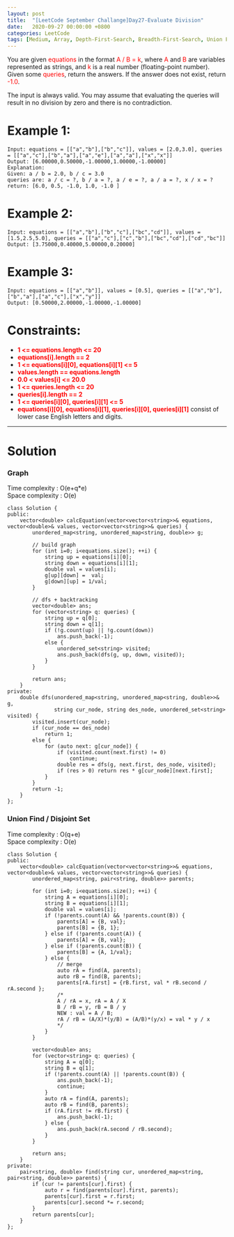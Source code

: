 ```yaml
---
layout: post
title:  "[LeetCode September Challange]Day27-Evaluate Division"
date:   2020-09-27 00:00:00 +0800
categories: LeetCode
tags: [Medium, Array, Depth-First-Search, Breadth-First-Search, Union Find, Graph, Amazon, Google, Bloomberg, Facebook, Microsoft, C++]
---
```

You are given <font color="red">equations</font> in the format <font color="red">A / B = k</font>, where <font color="red">A</font> and <font color="red">B</font> are variables represented as strings, and <font color="red">k</font> is a real number (floating-point number). Given some <font color="red">queries</font>, return the answers. If the answer does not exist, return <font color="red">-1.0</font>.  

The input is always valid. You may assume that evaluating the queries will result in no division by zero and there is no contradiction.  

# Example 1:  
	Input: equations = [["a","b"],["b","c"]], values = [2.0,3.0], queries = [["a","c"],["b","a"],["a","e"],["a","a"],["x","x"]]
	Output: [6.00000,0.50000,-1.00000,1.00000,-1.00000]
	Explanation: 
	Given: a / b = 2.0, b / c = 3.0
	queries are: a / c = ?, b / a = ?, a / e = ?, a / a = ?, x / x = ?
	return: [6.0, 0.5, -1.0, 1.0, -1.0 ]

# Example 2:  
	Input: equations = [["a","b"],["b","c"],["bc","cd"]], values = [1.5,2.5,5.0], queries = [["a","c"],["c","b"],["bc","cd"],["cd","bc"]]
	Output: [3.75000,0.40000,5.00000,0.20000]

# Example 3:  
	Input: equations = [["a","b"]], values = [0.5], queries = [["a","b"],["b","a"],["a","c"],["x","y"]]
	Output: [0.50000,2.00000,-1.00000,-1.00000]

# Constraints:  
- **<font color="red">1 <= equations.length <= 20</font>**
- **<font color="red">equations[i].length == 2</font>**
- **<font color="red">1 <= equations[i][0], equations[i][1] <= 5</font>**
- **<font color="red">values.length == equations.length</font>**
- **<font color="red">0.0 < values[i] <= 20.0</font>**
- **<font color="red">1 <= queries.length <= 20</font>**
- **<font color="red">queries[i].length == 2</font>**
- **<font color="red">1 <= queries[i][0], queries[i][1] <= 5</font>**
- **<font color="red">equations[i][0], equations[i][1], queries[i][0], queries[i][1]</font>** consist of lower case English letters and digits.

______________________  

# Solution

### Graph  

Time complexity : O(e+q\*e)  
Space complexity : O(e)  

	class Solution {
	public:
	    vector<double> calcEquation(vector<vector<string>>& equations, vector<double>& values, vector<vector<string>>& queries) {
	        unordered_map<string, unordered_map<string, double>> g;
	        
	        // build graph
	        for (int i=0; i<equations.size(); ++i) {
	            string up = equations[i][0];
	            string down = equations[i][1];
	            double val = values[i];
	            g[up][down] =  val;
	            g[down][up] = 1/val;
	        }
	        
	        // dfs + backtracking
	        vector<double> ans;
	        for (vector<string> q: queries) {
	            string up = q[0];
	            string down = q[1];
	            if (!g.count(up) || !g.count(down))
	                ans.push_back(-1);
	            else {
	                unordered_set<string> visited;
	                ans.push_back(dfs(g, up, down, visited));
	            }
	        }
	        
	        return ans;
	    }
	private:
	    double dfs(unordered_map<string, unordered_map<string, double>>& g,
	               string cur_node, string des_node, unordered_set<string> visited) {
	        visited.insert(cur_node);
	        if (cur_node == des_node)
	            return 1;
	        else {
	            for (auto next: g[cur_node]) {
	                if (visited.count(next.first) != 0)
	                    continue;
	                double res = dfs(g, next.first, des_node, visited);
	                if (res > 0) return res * g[cur_node][next.first];
	            }
	        }
	        return -1;
	    }
	};

### Union Find / Disjoint Set

Time complexity : O(q+e)  
Space complexity : O(e)  

	class Solution {
	public:
	    vector<double> calcEquation(vector<vector<string>>& equations, vector<double>& values, vector<vector<string>>& queries) {
	        unordered_map<string, pair<string, double>> parents;
	        
	        for (int i=0; i<equations.size(); ++i) {
	            string A = equations[i][0];
	            string B = equations[i][1];
	            double val = values[i];
	            if (!parents.count(A) && !parents.count(B)) {
	                parents[A] = {B, val};
	                parents[B] = {B, 1};
	            } else if (!parents.count(A)) {
	                parents[A] = {B, val};
	            } else if (!parents.count(B)) {
	                parents[B] = {A, 1/val};
	            } else {
	                // merge
	                auto rA = find(A, parents);
	                auto rB = find(B, parents);
	                parents[rA.first] = {rB.first, val * rB.second / rA.second };
	                /*
	                A / rA = x, rA = A / X
	                B / rB = y, rB = B / y
	                NEW : val = A / B;
	                rA / rB = (A/X)*(y/B) = (A/B)*(y/x) = val * y / x
	                */
	            }
	        }
	        
	        vector<double> ans;
	        for (vector<string> q: queries) {
	            string A = q[0];
	            string B = q[1];
	            if (!parents.count(A) || !parents.count(B)) {
	                ans.push_back(-1);
	                continue;
	            }
	            auto rA = find(A, parents);
	            auto rB = find(B, parents);
	            if (rA.first != rB.first) {
	                ans.push_back(-1);
	            } else {
	                ans.push_back(rA.second / rB.second);
	            }
	        }
	        
	        return ans;
	    }
	private:
	    pair<string, double> find(string cur, unordered_map<string, pair<string, double>> parents) {
	        if (cur != parents[cur].first) {
	            auto r = find(parents[cur].first, parents);
	            parents[cur].first = r.first;
	            parents[cur].second *= r.second;
	        }
	        return parents[cur];
	    }
	};